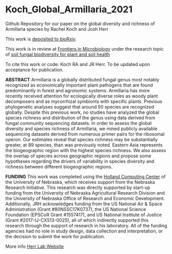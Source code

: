 # Koch_Global_Armillaria_2021

Github Repository for our paper on the global diversity and richness of Armillaria species
by Rachel Koch and Josh Herr

This work is [deposited to bioRxiv](https://www.biorxiv.org/content/10.1101/2021.06.29.450419v1).

This work is in review at [Frontiers in Microbiology](https://www.frontiersin.org/journals/microbiology/sections/microbe-and-virus-interactions-with-plants) under the research topic of [soil fungal biodiversity for plant and soil health](https://www.frontiersin.org/research-topics/18984/soil-fungal-biodiversity-for-plant-and-soil-health-volume-ii)

To cite this work or code:
Koch RA and JR Herr. To be updated upon acceptance for publication.

__ABSTRACT__
Armillaria is a globally distributed fungal genus most notably recognized as economically important plant pathogens that are found predominantly in forest and agronomic systems.  Armillaria has more recently received attention for ecologically diverse roles as woody plant decomposers and as mycorrhizal symbionts with specific plants. Previous phylogenetic analyses suggest that around 50 species are recognized globally. Despite this previous work, no studies have analyzed the global species richness and distribution of the genus using data derived from fungal community sequencing datasets. In order to assess the global diversity and species richness of Armillaria, we mined publicly available sequencing datasets derived from numerous primer pairs for the ribosomal operon. Our estimates reveal that species richness may be substantially greater, at 89 species, than was previously noted. Eastern Asia represents the biogeographic region with the highest species richness. We also assess the overlap of species across geographic regions and propose some hypotheses regarding the drivers of variability in species diversity and richness between different biogeographic regions.

__FUNDING__
This work was completed using the [Holland Computing Center](https://hcc.unl.edu/) of the University of Nebraska, which receives support from the Nebraska Research Initiative. This research was directly supported by start-up funding from the University of Nebraska Agricultural Research Division and the University of Nebraska Office of Research and Economic Development. Additionally, JRH acknowledges funding from the US National Air & Space Administration (Grant #80NSSC17K0737), the US National Science Foundation (EPSCoR Grant #1557417), and US National Institute of Justice (Grant #2017-IJ-CX513-0025), all of which indirectly supported this research through the support of research in his laboratory. All of the funding agencies had no role in study design, data collection and interpretation, or the decision to submit the work for publication.

More info
[Herr Lab Website](http://herrlab.com/)
